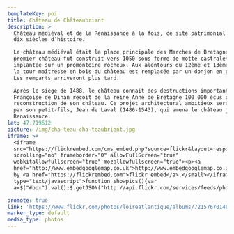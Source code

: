 ```yaml
---
templateKey: poi
title: Château de Châteaubriant
description: >
  Château médiéval et de la Renaissance à la fois, ce site patrimonial raconte
  dix siècles d’histoire.

  Le château médiéval était la place principale des Marches de Bretagne. Le
  premier château fut construit vers 1050 sous forme de motte castrale*
  implantée sur un promontoire rocheux. Aux alentours du 12ème et 13ème siècle,
  la tour maîtresse en bois du château est remplacée par un donjon en pierre.
  Les remparts arriveront plus tard.

  Après le siège de 1488, le château connait des destructions importantes.
  Françoise de Dinan reçoit de la reine Anne de Bretagne 100 000 écus pour la
  reconstruction de son château. Ce projet architectural ambitieux sera repris
  par son petit-fils, Jean de Laval (1486-1543), qui amena le château jusqu’à la
  Renaissance.
lat: 47.719612
picture: /img/cha-teau-cha-teaubriant.jpg
iframe: >+
  <iframe
  src="https://flickrembed.com/cms_embed.php?source=flickr&layout=responsive&input=72157668106486357&sort=0&by=album&theme=default&scale=fill&limit=10&skin=default&autoplay=true"
  scrolling="no" frameborder="0" allowFullScreen="true"
  webkitallowfullscreen="true" mozallowfullscreen="true"><p><a 
  href="http://www.embedgooglemap.co.uk">http://www.embedgooglemap.co.uk/</a></p><small>Powered
  by <a href="https://flickrembed.com">flickr embed</a>.</small></iframe><script
  type="text/javascript">function showpics(){var
  a=$("#box").val();$.getJSON("http://api.flickr.com/services/feeds/photos_public.gne?tags="+a+"&tagmode=any&format=json&jsoncallback=?",function(a){$("#images").hide().html(a).fadeIn("fast"),$.each(a.items,function(a,e){$("<img/>").attr("src",e.media.m).appendTo("#images")})})}</script>

promote: true
link: 'https://www.flickr.com/photos/loireatlantique/albums/72157670146169948'
marker_type: default
media_type: photos
---
```


